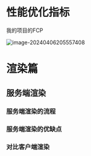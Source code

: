 # 性能优化指标

我的项目的FCP

![image-20240406205557408](https://one-dinosaur.oss-cn-hangzhou.aliyuncs.com/typora/image-20240406205557408.png)

# 渲染篇

## 服务端渲染

### 服务端渲染的流程

### 服务端渲染的优缺点

### 对比客户端渲染